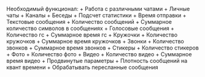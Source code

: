 Необходимый функционал:
    + Работа с различными чатами
        + Личные чаты
        + Каналы
        + Беседы
    + Подсчет статистики
        + Время отправки
        + Текстовые сообщения
            + Количество сообщений
            + Суммарное количество символов в сообщениях
        + Голосовые сообщения
            + Количество гс
            + Суммарное время гс
        + Кружочки
            + Количество кружочков
            + Суммарное время кружочков
        + Звонки
            + Количество звонков
            + Суммарное время звонков
        + Стикеры
            + Количество стикеров
        + Фото
            + Количество фото
        + Видео
            + Количество видео
            + Суммарное время видео
        + Продвинутые параметры
            + Плотность сообщений на квант времени
    + Обрабатывать пересланные сообщения
